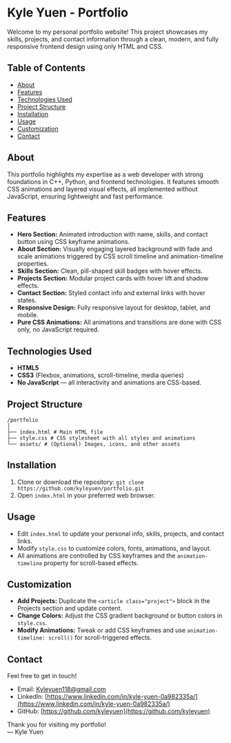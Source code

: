 # Kyle Yuen - Portfolio

Welcome to my personal portfolio website! This project showcases my skills, projects, and contact information through a clean, modern, and fully responsive frontend design using only HTML and CSS.

## Table of Contents

- [About](#about)  
- [Features](#features)  
- [Technologies Used](#technologies-used)  
- [Project Structure](#project-structure)  
- [Installation](#installation)  
- [Usage](#usage)  
- [Customization](#customization)  
- [Contact](#contact)  

## About

This portfolio highlights my expertise as a web developer with strong foundations in C++, Python, and frontend technologies. It features smooth CSS animations and layered visual effects, all implemented without JavaScript, ensuring lightweight and fast performance.

## Features

- **Hero Section:** Animated introduction with name, skills, and contact button using CSS keyframe animations.  
- **About Section:** Visually engaging layered background with fade and scale animations triggered by CSS scroll timeline and animation-timeline properties.  
- **Skills Section:** Clean, pill-shaped skill badges with hover effects.  
- **Projects Section:** Modular project cards with hover lift and shadow effects.  
- **Contact Section:** Styled contact info and external links with hover states.  
- **Responsive Design:** Fully responsive layout for desktop, tablet, and mobile.  
- **Pure CSS Animations:** All animations and transitions are done with CSS only, no JavaScript required.

## Technologies Used

- **HTML5**  
- **CSS3** (Flexbox, animations, scroll-timeline, media queries)  
- **No JavaScript** — all interactivity and animations are CSS-based.

## Project Structure
```
/portfolio
│
├── index.html # Main HTML file
├── style.css # CSS stylesheet with all styles and animations
└── assets/ # (Optional) Images, icons, and other assets
```

## Installation

1. Clone or download the repository:
`git clone https://github.com/kyleyuen/portfolio.git`
2. Open `index.html` in your preferred web browser.

## Usage

- Edit `index.html` to update your personal info, skills, projects, and contact links.  
- Modify `style.css` to customize colors, fonts, animations, and layout.  
- All animations are controlled by CSS keyframes and the `animation-timeline` property for scroll-based effects.

## Customization

- **Add Projects:** Duplicate the `<article class="project">` block in the Projects section and update content.   
- **Change Colors:** Adjust the CSS gradient background or button colors in `style.css`.  
- **Modify Animations:** Tweak or add CSS keyframes and use `animation-timeline: scroll()` for scroll-triggered effects.

## Contact

Feel free to get in touch!

- Email: [Kyleyuen118@gmail.com](mailto:Kyleyuen118@gmail.com)  
- LinkedIn: [https://www.linkedin.com/in/kyle-yuen-0a982335a/](https://www.linkedin.com/in/kyle-yuen-0a982335a/)  
- GitHub: [https://github.com/kyleyuen](https://github.com/kyleyuen)

Thank you for visiting my portfolio!  
— Kyle Yuen
